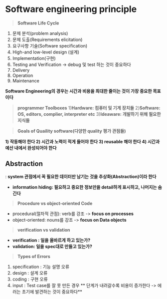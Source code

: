 Software engineering principle
===================================
> **Software Life Cycle**
  1) 문제 분석(problem analysis)
  2) 문제 도출(Requirements elicitation)
  3) 요구사항 기술(Software specification)
  4) High-and low-level design (설계)
  5) Implementation(구현)
  6) Testing and Verification -> debug 및 test 하는 것이 중요하다
  7) Delivery
  8) Operation
  9) Maintenance

**Software Engineering의 경우는 시간과 비용을 최대한 줄이는 것이 가장 중요한 목표이다**

> **programmer Toolboxes**
  1)**Hardware: 컴퓨터 및 기계 장치들**
  2)**Software: OS, editors, complier, interpreter etc**
  3)**Ideaware: 개발하기 위해 필요한 지식들**

> **Goals of Quaility software(다양한 quality 평가 관점들)**

  **1) 작동해야 한다
  2) 시간과 노력이 적게 들어야 한다
  3) reusable 해야 한다
  4) 시간과 예산 내에서 완성되어야 한다**

## Abstraction
: **system 관점에서 꼭 필요한 데이터만 남기는 것을 추상화(Abstraction)이라 한다**

* **information hiding: 필요하고 중요한 정보만을 detail하게 표시하고, 나머지는 숨긴다**

> **Procedure vs object-oriented Code**
* procedural(절차적 관점): verb를 강조 -> **focus on processes**
* object-oriented: nouns를 강조 -> **focus on Data objects**

> **verification vs validation**
* **verification : 일을 올바르게 하고 있는가?**
* **validation: 일을 spec대로 만들고 있는가?**

> **Types of Errors**
  1) specification : 기능 설명 오류
  2) design : 설계 오류
  3) coding : 구현 오류
  4) input : Test case를 잘 못 만든 경우
** 단계가 내려갈수록 비용이 증가한다 -> 에러는 초기에 발견하는 것이 중요하다**
  
